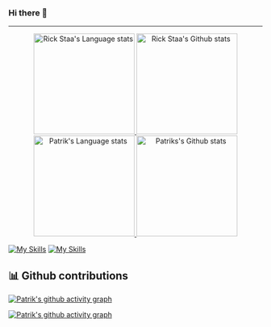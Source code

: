 ### Hi there 👋

<hr>


<!-- Light Mode -->
<div align="center"> 
  <a href="https://github.com/anuraghazra/github-readme-stats#gh-light-mode-only">
    <img height=200 src="https://github-readme-stats-git-masterrstaa-rickstaa.vercel.app/api/top-langs/?    username=Blobcoding157&layout=compact&langs_count=10&hide_border=true&role=owner,collaborator&theme=cobalt#gh-light-mode-only" alt="Rick Staa's Language stats" />
  </a>
  <a href="https://github.com/Blobcoding157/github-readme-stats#gh-light-mode-only">
    <img height=200 src="https://github-readme-stats-git-masterrstaa-rickstaa.vercel.app/api?username=Blobcoding157&show_icons=true&count_private=true&line_height=28&hide_border=true&card_width=450&include_all_commits=true&role=owner,collaborator&exclude_repo=github-readme-stats&theme=cobalt#gh-light-mode-only" alt="Rick Staa's Github stats" />
  </a>
</div>

<!-- Dark Mode -->
<div align="center" display="flex" flex-direction="row" justify-content="center"> 
  <a href="https://github.com/anuraghazra/github-readme-stats#gh-dark-mode-only">
    <img height=200 src="https://github-readme-stats.vercel.app/api?username=Blobcoding157&layout=compact&langs_count=10&hide_border=true&role=owner,collaborator&show_icons=true&theme=ayu-mirage&bg_color=030917#gh-dark-mode-only"   alt="Patrik's Language stats" />
  </a>
  <a href="https://github.com/anuraghazra/github-readme-stats#gh-dark-mode-only">
    <img height=200 src="https://github-readme-stats.vercel.app/api?username=Blobcoding157&show_icons=true&count_private=true&line_height=28&hide_border=true&card_width=450&include_all_commits=true&role=owner,collaborator&exclude_repo=github-readme-stats&show_icons=true&theme=ayu-mirage&bg_color=030917#gh-dark-mode-only" alt="Patriks's Github stats" />
  </a>
</div>

[![My Skills](https://skillicons.dev/icons?i=javascript,nodejs,typescript,react,nextjs,python,html,css,sass,figma,postgres,postman,jest&theme=dark#gh-dark-mode-only)](https://skillicons.dev#gh-dark-mode-only)
[![My Skills](https://skillicons.dev/icons?i=javascript,nodejs,typescript,react,nextjs,python,html,css,sass,figma,postgres,postman,jest&theme=light#gh-light-mode-only)](https://skillicons.dev#gh-light-mode-only)

## 📊 Github contributions

[![Patrik's github activity graph](https://github-graph.herokuapp.com/graph?username=Blobcoding157&hide_border=true&radius=15&theme=gruvbox&hide_title=true&bg_color=020712)](https://github.com/Blobcoding157#gh-dark-mode-only)
  
[![Patrik's github activity graph](https://github-graph.herokuapp.com/graph?username=Blobcoding157&hide_border=true&radius=15&theme=gruvbox&hide_title=true&line=020712&color=3572A5&point=3572A5)](https://github.com/Blobcoding157#gh-light-mode-only)
